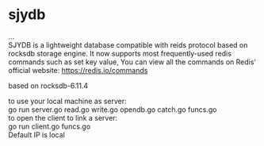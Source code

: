 # sjydb
...  
SJYDB is a lightweight database compatible with reids protocol based on rocksdb storage engine. It now supports most frequently-used redis commands such as set key value, You can view all the commands on Redis' official website:  https://redis.io/commands  

based on rocksdb-6.11.4

  
    
to use your local machine as server:                                         
go run server.go read.go write.go opendb.go catch.go funcs.go  
to open the client to link a server:  
go run client.go funcs.go  
Default IP is local  
